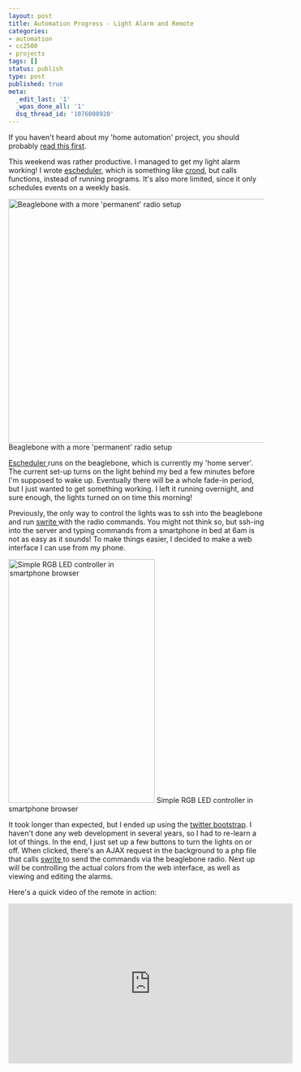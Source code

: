 ```yaml
---
layout: post
title: Automation Progress - Light Alarm and Remote
categories:
- automation
- cc2500
- projects
tags: []
status: publish
type: post
published: true
meta:
  _edit_last: '1'
  _wpas_done_all: '1'
  dsq_thread_id: '1076008920'
---
```

If you haven't heard about my 'home automation' project, you should probably <a title="Beginnings of Home(ok, apartment) Automation" href="http://alvarop.com/2013/02/beginnings-of-homeok-apartment-automation/">read this first</a>.

This weekend was rather productive. I managed to get my light alarm working! I wrote <a href="https://github.com/alvarop/pc/tree/master/projects/escheduler">escheduler</a>, which is something like <a href="http://en.wikipedia.org/wiki/Cron">crond</a>, but calls functions, instead of running programs. It's also more limited, since it only schedules events on a weekly basis.

<a href="http://162.243.232.167/wp-content/uploads/2013/02/65507_10100403377480335_1815842229_n.jpg"><img class="size-large wp-image-325" alt="Beaglebone with a more 'permanent' radio setup" src="http://162.243.232.167/wp-content/uploads/2013/02/65507_10100403377480335_1815842229_n-640x480.jpg" width="640" height="480" /></a> Beaglebone with a more 'permanent' radio setup

<a href="https://github.com/alvarop/pc/tree/master/projects/escheduler">Escheduler </a>runs on the beaglebone, which is currently my 'home server'. The current set-up turns on the light behind my bed a few minutes before I'm supposed to wake up. Eventually there will be a whole fade-in period, but I just wanted to get something working. I left it running overnight, and sure enough, the lights turned on on time this morning!

Previously, the only way to control the lights was to ssh into the beaglebone and run <a href="https://github.com/alvarop/pc/tree/master/projects/swrite">swrite </a>with the radio commands. You might not think so, but ssh-ing into the server and typing commands from a smartphone in bed at 6am is not as easy as it sounds! To make things easier, I decided to make a web interface I can use from my phone.

<a href="http://162.243.232.167/wp-content/uploads/2013/02/BCxhqsqCIAMK9pT.jpg"><img class="size-large wp-image-323" alt="Simple RGB LED controller in smartphone browser" src="http://162.243.232.167/wp-content/uploads/2013/02/BCxhqsqCIAMK9pT-288x480.jpg" width="288" height="480" /></a> Simple RGB LED controller in smartphone browser

It took longer than expected, but I ended up using the <a href="http://twitter.github.com/bootstrap/">twitter bootstrap</a>. I haven't done any web development in several years, so I had to re-learn a lot of things. In the end, I just set up a few buttons to turn the lights on or off. When clicked, there's an AJAX request in the background to a php file that calls <a href="https://github.com/alvarop/pc/tree/master/projects/swrite">swrite </a>to send the commands via the beaglebone radio. Next up will be controlling the actual colors from the web interface, as well as viewing and editing the alarms.

Here's a quick video of the remote in action:

<div align="center"><iframe src="http://www.youtube.com/embed/kFFxp2S3pJk" height="315" width="560" allowfullscreen="" frameborder="0"></iframe></div>
